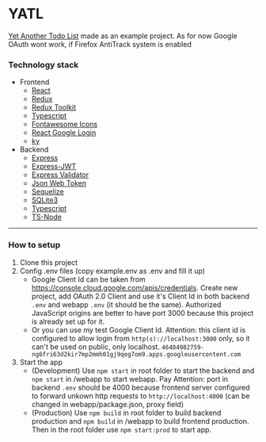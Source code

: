 # YATL
[Yet Another Todo List](http://yatl.sytes.net/ 'YATL') made as an example project. As for now Google OAuth wont work, if Firefox AntiTrack system is enabled
### Technology stack
- Frontend
	- [React](https://reactjs.org/ 'React')
	- [Redux](https://redux.js.org/ 'Redux')
	- [Redux Toolkit](https://redux-toolkit.js.org/ 'Redux Toolkit')
	- [Typescript](https://www.typescriptlang.org/ 'Typescript')
	- [Fontawesome Icons](https://fontawesome.com/ 'Fontawesome Icons')
	- [React Google Login](https://github.com/anthonyjgrove/react-google-login 'React Google Login')
	- [ky](https://github.com/sindresorhus/ky 'ky')
- Backend
	- [Express](https://expressjs.com/ 'Express')
	- [Express-JWT](https://github.com/auth0/express-jwt 'Express-JWT')
	- [Express Validator](https://express-validator.github.io/ 'Express Validator')
	- [Json Web Token](https://github.com/auth0/node-jsonwebtoken 'Json Web Token')
	- [Sequelize](https://sequelize.org/ 'Sequelize')
	- [SQLite3](https://github.com/mapbox/node-sqlite3 'SQLite3')
	- [Typescript](https://www.typescriptlang.org/ 'Typescript')
	- [TS-Node](https://github.com/TypeStrong/ts-node 'TS-Node')

------------

### How to setup
1. Clone this project
2. Config .env files (copy example.env as .env and fill it up)
	- Google Client Id can be taken from https://console.cloud.google.com/apis/credentials. Create new project, add OAuth 2.0 Client and use it's Client Id in both backend `.env` and webapp `.env` (it should be the same). Authorized JavaScript origins are better to have port 3000 because this project is already set up for it.
	- Or you can use my test Google Client Id. Attention: this client id is configured to allow login from `http(s)://localhost:3000` only, so it can't be used on public, only localhost. `46404982759-ng6fri63d2kir7mp2mmh01gj9qeg7om9.apps.googleusercontent.com`
3. Start the app
	- (Development) Use `npm start` in root folder to start the backend and `npm start` in /webapp to start webapp. Pay Attention: port in backend `.env` should be 4000 because frontend server configured to forward unkown http requests to `http://localhost:4000` (can be changed in webapp/package.json, proxy field)
	- (Production) Use `npm build` in root folder to build backend production and `npm build` in /webapp to build frontend production. Then in the root folder use `npm start:prod` to start app.
